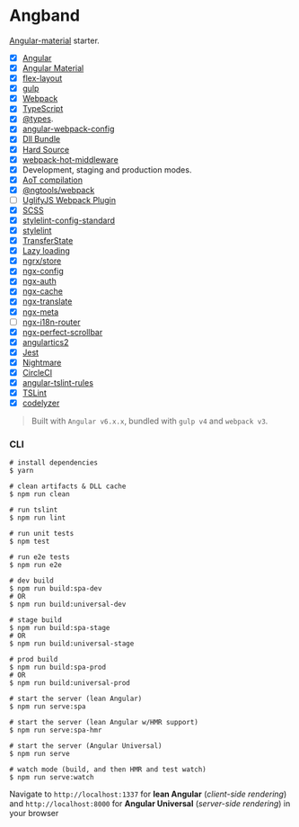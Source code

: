 # Angband

[Angular-material](https://material.angular.io/) starter.

- [x] [Angular]
- [x] [Angular Material]
- [x] [flex-layout]
- [x] [gulp]
- [x] [Webpack]
- [x] [TypeScript]
- [x] [@types].
- [x] [angular-webpack-config]
- [x] [Dll Bundle]
- [x] [Hard Source]
- [x] [webpack-hot-middleware]
- [x] Development, staging and production modes.
- [x] [AoT compilation]
- [x] [@ngtools/webpack]
- [ ] [UglifyJS Webpack Plugin]
- [x] [SCSS]
- [x] [stylelint-config-standard]
- [x] [stylelint]
- [x] [TransferState]
- [x] [Lazy loading]
- [x] [ngrx/store]
- [x] [ngx-config]
- [x] [ngx-auth]
- [x] [ngx-cache]
- [x] [ngx-translate]
- [x] [ngx-meta]
- [ ] [ngx-i18n-router]
- [x] [ngx-perfect-scrollbar]
- [x] [angulartics2]
- [x] [Jest]
- [x] [Nightmare]
- [x] [CircleCI]
- [x] [angular-tslint-rules]
- [x] [TSLint]
- [x] [codelyzer]

> Built with `Angular v6.x.x`, bundled with `gulp v4` and `webpack v3`.

### CLI

```
# install dependencies
$ yarn

# clean artifacts & DLL cache
$ npm run clean

# run tslint
$ npm run lint

# run unit tests
$ npm test

# run e2e tests
$ npm run e2e

# dev build
$ npm run build:spa-dev
# OR
$ npm run build:universal-dev

# stage build
$ npm run build:spa-stage
# OR
$ npm run build:universal-stage

# prod build
$ npm run build:spa-prod
# OR
$ npm run build:universal-prod

# start the server (lean Angular)
$ npm run serve:spa

# start the server (lean Angular w/HMR support)
$ npm run serve:spa-hmr

# start the server (Angular Universal)
$ npm run serve

# watch mode (build, and then HMR and test watch)
$ npm run serve:watch
```

Navigate to `http://localhost:1337` for **lean Angular** (*client-side rendering*) and `http://localhost:8000` for **Angular
Universal** (*server-side rendering*) in your browser


[Angular]: https://angular.io
[Angular Material]: https://material.angular.io
[flex-layout]: https://github.com/angular/flex-layout
[gulp]: http://gulpjs.com
[Webpack]: http://webpack.github.io
[TypeScript]: http://www.typescriptlang.org
[angular-webpack-config]: https://github.com/ng-seed/angular-webpack-config
[@types]: https://www.npmjs.com/~types
[Dll Bundle]: https://github.com/shlomiassaf/webpack-dll-bundles-plugin
[Hard Source]: https://github.com/mzgoddard/hard-source-webpack-plugin
[webpack-hot-middleware]: https://github.com/glenjamin/webpack-hot-middleware
[AoT compilation]: https://angular.io/docs/ts/latest/cookbook/aot-compiler.html
[@ngtools/webpack]: https://www.npmjs.com/package/@ngtools/webpack
[UglifyJS Webpack Plugin]: https://github.com/webpack-contrib/uglifyjs-webpack-plugin
[SCSS]: http://sass-lang.com
[stylelint-config-standard]: https://github.com/stylelint/stylelint-config-standard
[stylelint]: https://stylelint.io/ 
[Lazy loading]: https://angular-2-training-book.rangle.io/handout/modules/lazy-loading-module.html
[TransferState]: https://angular.io/api/platform-browser/TransferState
[ngrx/store]: https://github.com/ngrx/store
[ngx-config]: https://github.com/fulls1z3/ngx-config
[ngx-auth]:  https://github.com/fulls1z3/ngx-auth
[ngx-cache]: https://github.com/fulls1z3/ngx-cache
[ngx-translate]: https://github.com/ngx-translate/core
[ngx-meta]: https://github.com/fulls1z3/ngx-meta
[ngx-i18n-router]: https://github.com/fulls1z3/ngx-i18n-router
[ngx-perfect-scrollbar]: https://github.com/zefoy/ngx-perfect-scrollbar
[angulartics2]: https://github.com/angulartics/angulartics2
[Jest]: https://facebook.github.io/jest
[Nightmare]: https://github.com/segmentio/nightmare
[CircleCI]: https://circleci.com
[angular-tslint-rules]: https://github.com/ng-seed/angular-tslint-rules
[TSLint]: https://github.com/palantir/tslint
[codelyzer]: https://github.com/mgechev/codelyzer
